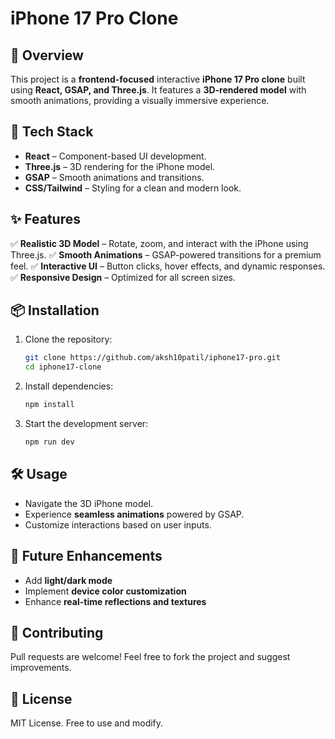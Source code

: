 
# iPhone 17 Pro Clone

## 🚀 Overview
This project is a **frontend-focused** interactive **iPhone 17 Pro clone** built using **React, GSAP, and Three.js**. It features a **3D-rendered model** with smooth animations, providing a visually immersive experience.

## 🎨 Tech Stack
- **React** – Component-based UI development.
- **Three.js** – 3D rendering for the iPhone model.
- **GSAP** – Smooth animations and transitions.
- **CSS/Tailwind** – Styling for a clean and modern look.

## ✨ Features
✅ **Realistic 3D Model** – Rotate, zoom, and interact with the iPhone using Three.js.
✅ **Smooth Animations** – GSAP-powered transitions for a premium feel.
✅ **Interactive UI** – Button clicks, hover effects, and dynamic responses.
✅ **Responsive Design** – Optimized for all screen sizes.

## 📦 Installation
1. Clone the repository:
   ```sh
   git clone https://github.com/aksh10patil/iphone17-pro.git
   cd iphone17-clone
   ```
2. Install dependencies:
   ```sh
   npm install
   ```
3. Start the development server:
   ```sh
   npm run dev
   ```

## 🛠 Usage
- Navigate the 3D iPhone model.
- Experience **seamless animations** powered by GSAP.
- Customize interactions based on user inputs.

## 🎯 Future Enhancements
- Add **light/dark mode**
- Implement **device color customization**
- Enhance **real-time reflections and textures**

## 🤝 Contributing
Pull requests are welcome! Feel free to fork the project and suggest improvements.

## 📜 License
MIT License. Free to use and modify.


